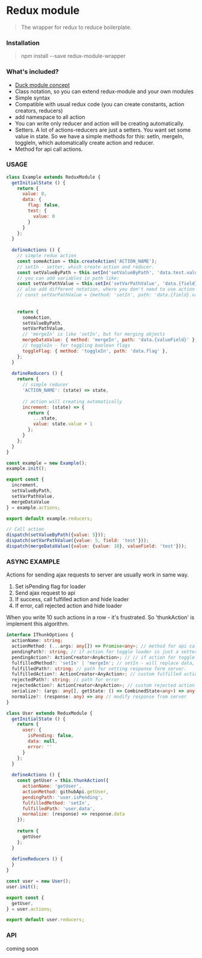 # Redux module

> The wrapper for redux to reduce boilerplate.

### Installation
> npm install --save redux-module-wrapper

### What's included?

- [Duck module concept](https://github.com/erikras/ducks-modular-redux)
- Class notation, so you can extend redux-module and your own modules
- Simple syntax
- Compatible with usual redux code (you can create constants, action creators, reducers)
- add namespace to all action
- You can write only reducer and action will be creating automatically.
- Setters. A lot of actions-reducers are just a setters. You want set some value in state.
So we have a simple methods for this: setIn, mergeIn, toggleIn, which automatically create action and reducer.
- Method for api call actions.

### USAGE
```js
class Example extends ReduxModule {
  getInitialState () {
    return {
      value: 0,
      data: {
        flag: false,
        test: {
          value: 0
        }
      }
    };
  }
  
  defineActions () {
    // simple redux action
    const someAction = this.createAction('ACTION_NAME');
    // setIn - setter, which create action and reducer.
    const setValueByPath = this.setIn('setValueByPath', 'data.test.value');
    // you can add variables in path like:
    const setVarPathValue = this.setIn('setVarPathValue', 'data.{field}.value');
    // also add different notation, where you don't need to use action name
    // const setVarPathValue = {method: 'setIn', path: 'data.{field}.value'}
    
    
    return {
      someAction,
      setValueByPath,
      setVarPathValue,
      // 'mergeIn' is like 'setIn', but for merging objects
      mergeDataValue: { method: 'mergeIn', path: 'data.{valueField}' },
      // toggleIn - for toggling boolean flags
      toggleFlag: { method: 'toggleIn', path: 'data.flag' },
    };
  }
  
  defineReducers () {
    return {
      // simple reducer
      'ACTION_NAME': (state) => state,
  
      // action will creating automatically
      increment: (state) => {
        return {
          ...state,
          value: state.value + 1
        };
      }
    };
  }
}

const example = new Example();
example.init();

export const {
  increment,
  setValueByPath,
  setVarPathValue,
  mergeDataValue
} = example.actions;

export default example.reducers;

// Call action
dispatch(setValueByPath({value: 5}));
dispatch(setVarPathValue({value: 5, field: 'test'}));
dispatch(mergeDataValue({value: {value: 10}, valueField: 'test'}));
```
### ASYNC EXAMPLE
Actions for sending ajax requests to server are usually work in same way.
1. Set isPending flag for loader
2. Send ajax request to api
3. If success, call fulfilled action and hide loader
4. If error, call rejected action and hide loader

When you write 10 such actions in a row - it's frustrated.
So 'thunkAction' is implement this algorithm.

```typescript
interface IThunkOptions {
  actionName: string;
  actionMethod: (...args: any[]) => Promise<any>; // method for api call, returns promise
  pendingPath?: string; // if action for toggle loader is just a setter, then you can just write path to isPending flag
  pendingAction?: ActionCreator<AnyAction>; // // if action for toggle loader is complex, you can write your own action
  fulfilledMethod?: 'setIn' | 'mergeIn'; // setIn - will replace data, mergeIn - will merge
  fulfilledPath?: string; // path for setting response form server.
  fulfilledAction?: ActionCreator<AnyAction>; // custom fulfilled action 
  rejectedPath?: string; // path for error
  rejectedAction?: ActionCreator<AnyAction>; // custom rejected action
  serialize?: (args: any[], getState: () => CombinedState<any>) => any[], // serialize data befort send them to server
  normalize?: (response: any) => any // modify response from server
}
```

```js
class User extends ReduxModule {
  getInitialState () {
    return {
      user: {
        isPending: false,
        data: null,
        error: ''
      }
    };
  }
  
  defineActions () {
    const getUser = this.thunkAction({
      actionName: 'getUser',
      actionMethod: githubApi.getUser,
      pendingPath: 'user.isPending',
      fulfilledMethod: 'setIn',
      fulfilledPath: 'user.data',
      normalize: (response) => response.data
    });
    
    return {
      getUser
    };
  }
  
  defineReducers () {
  }
}

const user = new User();
user.init();

export const {
  getUser,
} = user.actions;

export default user.reducers;
```

### API
coming soon
